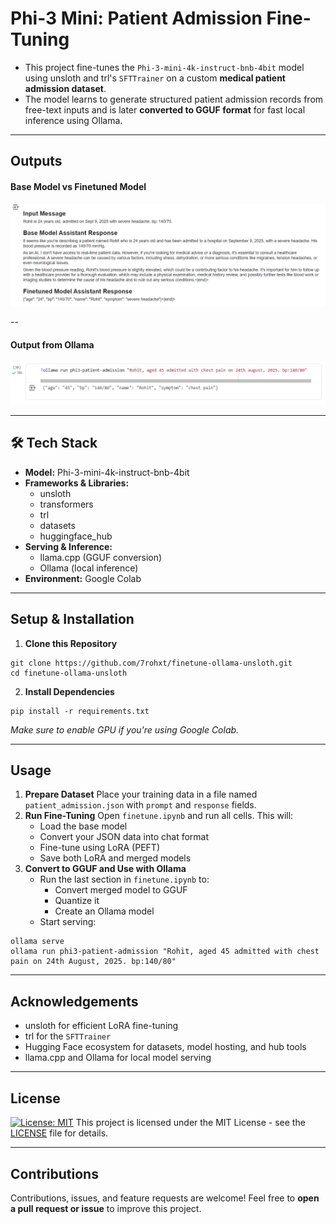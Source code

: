 # Phi-3 Mini: Patient Admission Fine-Tuning
- This project fine-tunes the `Phi-3-mini-4k-instruct-bnb-4bit` model using unsloth and trl's `SFTTrainer` on a custom **medical patient admission dataset**.  
- The model learns to generate structured patient admission records from free-text inputs and is later **converted to GGUF format** for fast local inference using Ollama.  

_______________ 
## Outputs
#### **Base Model vs Finetuned Model**
![Comparison Output](assets/final_output.png)

--
#### **Output from Ollama**  

![Ollama Output](assets/ollama_output.png)

__________________

## 🛠️ Tech Stack
* **Model:** Phi-3-mini-4k-instruct-bnb-4bit
* **Frameworks & Libraries:**
   * unsloth
   * transformers
   * trl
   * datasets
   * huggingface_hub
* **Serving & Inference:**
   * llama.cpp (GGUF conversion)
   * Ollama (local inference)
* **Environment:** Google Colab  

----------------------------------------

## Setup & Installation
1. **Clone this Repository**

```
git clone https://github.com/7rohxt/finetune-ollama-unsloth.git
cd finetune-ollama-unsloth
```

2. **Install Dependencies**

```
pip install -r requirements.txt
```

*Make sure to enable GPU if you're using Google Colab.*

------------------

## Usage
1. **Prepare Dataset** Place your training data in a file named `patient_admission.json` with `prompt` and `response` fields.
2. **Run Fine-Tuning** Open `finetune.ipynb` and run all cells. This will:
   * Load the base model
   * Convert your JSON data into chat format
   * Fine-tune using LoRA (PEFT)
   * Save both LoRA and merged models
3. **Convert to GGUF and Use with Ollama**
   * Run the last section in `finetune.ipynb` to:
      * Convert merged model to GGUF
      * Quantize it
      * Create an Ollama model
   * Start serving:

```
ollama serve
ollama run phi3-patient-admission "Rohit, aged 45 admitted with chest pain on 24th August, 2025. bp:140/80"
```
----------------------------------------

## Acknowledgements
* unsloth for efficient LoRA fine-tuning
* trl for the `SFTTrainer`
* Hugging Face ecosystem for datasets, model hosting, and hub tools
* llama.cpp and Ollama for local model serving

----------------------------------------

## License
[![License: MIT](https://img.shields.io/badge/License-MIT-yellow.svg)](https://opensource.org/licenses/MIT)
This project is licensed under the MIT License - see the [LICENSE](LICENSE) file for details.

----------------------------------------

## Contributions
Contributions, issues, and feature requests are welcome! Feel free to **open a pull request or issue** to improve this project.
